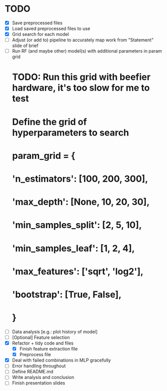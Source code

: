 # TODO

- [x] Save preprocessed files
- [x] Load saved preprocessed files to use
- [x] Grid search for each model
- [ ] Adjust (or add to) pipeline to accurately map work from "Statement" slide of brief
- [ ] Run RF (and maybe other) model(s) with additional parameters in param grid
    # TODO: Run this grid with beefier hardware, it's too slow for me to test
    # Define the grid of hyperparameters to search
    # param_grid = {
    #     'n_estimators': [100, 200, 300],  
    #     'max_depth': [None, 10, 20, 30], 
    #     'min_samples_split': [2, 5, 10], 
    #     'min_samples_leaf': [1, 2, 4],   
    #     'max_features': ['sqrt', 'log2'],
    #     'bootstrap': [True, False],      
    # }
- [ ] Data analysis [e.g.: plot history of model]
- [ ] [Optional] Feature selection
- [x] Refactor + tidy code and files
    - [x] Finish feature extraction file
    - [x] Preprocess file
- [x] Deal with failed combinations in MLP gracefully
- [ ] Error handling throughout
- [ ] Define README.md
- [ ] Write analysis and conclusion
- [ ] Finish presentation slides